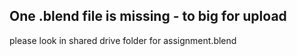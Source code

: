 ## One .blend file is missing - to big for upload 

please look in shared drive folder for assignment.blend
